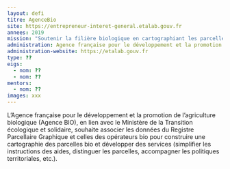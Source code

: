 ```yaml
---
layout: defi
titre: AgenceBio
site: https://entrepreneur-interet-general.etalab.gouv.fr
annees: 2019
mission: "Soutenir la filière biologique en cartographiant les parcelles cultivées en agriculture biologique sur le territoire"
administration: Agence française pour le développement et la promotion de l’agriculture biologique   
administration-website: https://etalab.gouv.fr
type: ??
eigs:
  - nom: ??
  - nom: ??
mentors: 
  - nom: ??
images: xxx
---
```


L’Agence française pour le développement et la promotion de l’agriculture 
biologique (Agence BIO), en lien avec le Ministère de la Transition écologique 
et solidaire, souhaite associer les données du Registre Parcellaire Graphique et
celles des opérateurs bio pour construire une cartographie des parcelles bio 
et développer des services (simplifier les instructions des aides, distinguer les 
parcelles, accompagner les politiques territoriales, etc.).
